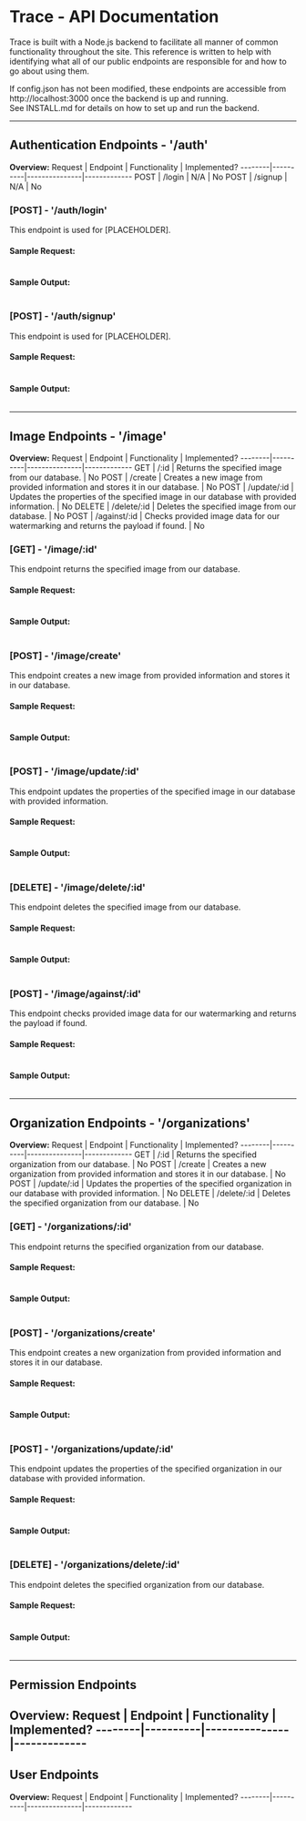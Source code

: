 
# Trace - API Documentation
Trace is built with a Node.js backend to facilitate all manner of common functionality throughout the site.
This reference is written to help with identifying what all of our public endpoints are responsible for and how to go about using them.
  
If config.json has not been modified, these endpoints are accessible from http://localhost:3000 once the backend is up and running.  
See INSTALL.md for details on how to set up and run the backend.

---

## Authentication Endpoints - '/auth'
**Overview:**
Request | Endpoint | Functionality | Implemented?
--------|----------|---------------|-------------
POST | /login | N/A | No
POST | /signup | N/A | No
  
### [POST] - '/auth/login'  
This endpoint is used for [PLACEHOLDER].  
#### Sample Request:
```javascript
```
#### Sample Output:
```json
```
  
### [POST] - '/auth/signup'  
This endpoint is used for [PLACEHOLDER].  
#### Sample Request:
```javascript
```
#### Sample Output:
```json
```
---

## Image Endpoints - '/image'
**Overview:**
Request | Endpoint | Functionality | Implemented?
--------|----------|---------------|-------------
GET | /:id | Returns the specified image from our database. | No
POST | /create | Creates a new image from provided information and stores it in our database. | No
POST | /update/:id | Updates the properties of the specified image in our database with provided information. | No
DELETE | /delete/:id | Deletes the specified image from our database. | No
POST | /against/:id | Checks provided image data for our watermarking and returns the payload if found. | No

### [GET] - '/image/:id'
This endpoint returns the specified image from our database.
#### Sample Request:
```javascript
```
#### Sample Output:
```json
```

### [POST] - '/image/create'
This endpoint creates a new image from provided information and stores it in our database.
#### Sample Request:
```javascript
```
#### Sample Output:
```json
```

### [POST] - '/image/update/:id'
This endpoint updates the properties of the specified image in our database with provided information.
#### Sample Request:
```javascript
```
#### Sample Output:
```json
```

### [DELETE] - '/image/delete/:id'
This endpoint deletes the specified image from our database.
#### Sample Request:
```javascript
```
#### Sample Output:
```json
```

### [POST] - '/image/against/:id'
This endpoint checks provided image data for our watermarking and returns the payload if found.
#### Sample Request:
```javascript
```
#### Sample Output:
```json
```
---

## Organization Endpoints - '/organizations'
**Overview:**
Request | Endpoint | Functionality | Implemented?
--------|----------|---------------|-------------
GET | /:id | Returns the specified organization from our database. | No
POST | /create | Creates a new organization from provided information and stores it in our database. | No
POST | /update/:id | Updates the properties of the specified organization in our database with provided information. | No
DELETE | /delete/:id | Deletes the specified organization from our database. | No

### [GET] - '/organizations/:id'
This endpoint returns the specified organization from our database.
#### Sample Request:
```javascript
```
#### Sample Output:
```json
```

### [POST] - '/organizations/create'
This endpoint creates a new organization from provided information and stores it in our database.
#### Sample Request:
```javascript
```
#### Sample Output:
```json
```

### [POST] - '/organizations/update/:id'
This endpoint updates the properties of the specified organization in our database with provided information.
#### Sample Request:
```javascript
```
#### Sample Output:
```json
```

### [DELETE] - '/organizations/delete/:id'
This endpoint deletes the specified organization from our database.
#### Sample Request:
```javascript
```
#### Sample Output:
```json
```
---

## Permission Endpoints
**Overview:**
Request | Endpoint | Functionality | Implemented?
--------|----------|---------------|-------------
---

## User Endpoints
**Overview:**
Request | Endpoint | Functionality | Implemented?
--------|----------|---------------|-------------

